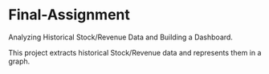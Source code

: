 # Final-Assignment
Analyzing Historical Stock/Revenue Data and Building a Dashboard.

This project extracts historical Stock/Revenue data and represents them in a graph.
